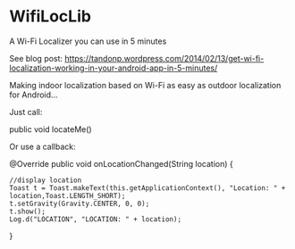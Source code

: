 WifiLocLib
==========

A Wi-Fi Localizer you can use in 5 minutes

See blog post: https://tandonp.wordpress.com/2014/02/13/get-wi-fi-localization-working-in-your-android-app-in-5-minutes/

Making indoor localization based on Wi-Fi as easy as outdoor localization for Android...

Just call:

public void locateMe()

Or use a callback:

@Override
public void onLocationChanged(String location) {
 
    //display location
    Toast t = Toast.makeText(this.getApplicationContext(), "Location: " + location,Toast.LENGTH_SHORT);
    t.setGravity(Gravity.CENTER, 0, 0);
    t.show();
    Log.d("LOCATION", "LOCATION: " + location);
}
